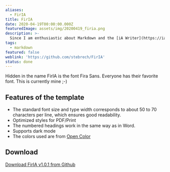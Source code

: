 ```yaml
---
aliases:
  - FirIA
title: FirIA
date: 2020-04-19T00:00:00.000Z
featuredImage: assets/img/20200419_firia.png
description: >-
  Since I am enthusiastic about Markdown and the [iA Writer](https://ia.net/writer), I have developed the iA Writer template **FirIA**.
tags:
  - markdown
featured: false
weblink: 'https://github.com/stebrech/FirIA'
status: done
---
```

Hidden in the name FirIA is the font Fira Sans. Everyone has their favorite font. This is currently mine ;-)

## Features of the template

- The standard font size and type width corresponds to about 50 to 70 characters per line, which ensures good readability.
- Optimized styles for PDF/Print
- The numbered headings work in the same way as in Word.
- Supports dark mode
- The colors used are from [Open Color](https://github.com/yeun/open-color)

## Download

[Download FirIA v1.0.1 from Github](https://github.com/stebrech/FirIA)

